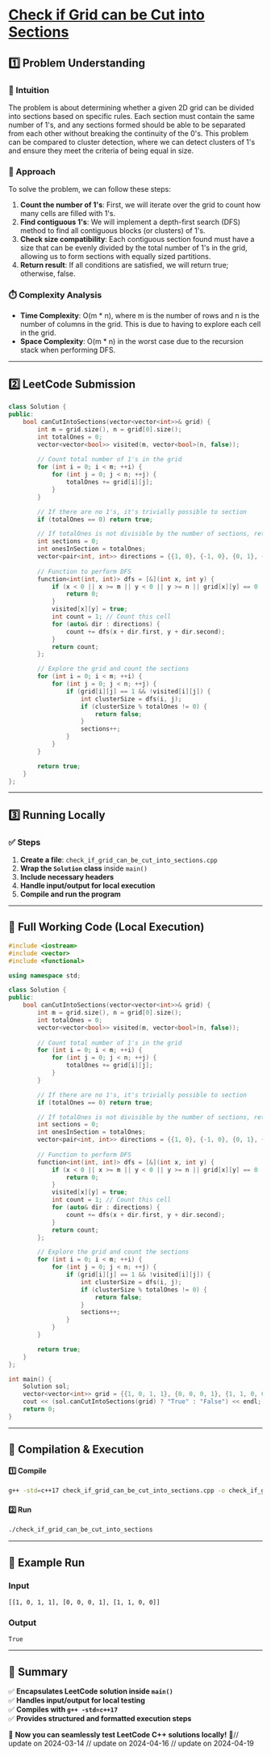 # **[Check if Grid can be Cut into Sections](https://leetcode.com/problems/check-if-grid-can-be-cut-into-sections/description/)**  

## **1️⃣ Problem Understanding**  
### **📌 Intuition**  
The problem is about determining whether a given 2D grid can be divided into sections based on specific rules. Each section must contain the same number of 1's, and any sections formed should be able to be separated from each other without breaking the continuity of the 0's. This problem can be compared to cluster detection, where we can detect clusters of 1's and ensure they meet the criteria of being equal in size.

### **🚀 Approach**  
To solve the problem, we can follow these steps:

1. **Count the number of 1's**: First, we will iterate over the grid to count how many cells are filled with 1's.
2. **Find contiguous 1's**: We will implement a depth-first search (DFS) method to find all contiguous blocks (or clusters) of 1's.
3. **Check size compatibility**: Each contiguous section found must have a size that can be evenly divided by the total number of 1's in the grid, allowing us to form sections with equally sized partitions.
4. **Return result**: If all conditions are satisfied, we will return true; otherwise, false.

### **⏱️ Complexity Analysis**  
- **Time Complexity**: O(m * n), where m is the number of rows and n is the number of columns in the grid. This is due to having to explore each cell in the grid.
- **Space Complexity**: O(m * n) in the worst case due to the recursion stack when performing DFS.

---  

## **2️⃣ LeetCode Submission**  
```cpp
class Solution {
public:
    bool canCutIntoSections(vector<vector<int>>& grid) {
        int m = grid.size(), n = grid[0].size();
        int totalOnes = 0;
        vector<vector<bool>> visited(m, vector<bool>(n, false));
        
        // Count total number of 1's in the grid
        for (int i = 0; i < m; ++i) {
            for (int j = 0; j < n; ++j) {
                totalOnes += grid[i][j];
            }
        }

        // If there are no 1's, it's trivially possible to section
        if (totalOnes == 0) return true;

        // If totalOnes is not divisible by the number of sections, return false
        int sections = 0;
        int onesInSection = totalOnes;
        vector<pair<int, int>> directions = {{1, 0}, {-1, 0}, {0, 1}, {0, -1}};
        
        // Function to perform DFS
        function<int(int, int)> dfs = [&](int x, int y) {
            if (x < 0 || x >= m || y < 0 || y >= n || grid[x][y] == 0 || visited[x][y]) {
                return 0;
            }
            visited[x][y] = true;
            int count = 1; // Count this cell
            for (auto& dir : directions) {
                count += dfs(x + dir.first, y + dir.second);
            }
            return count;
        };

        // Explore the grid and count the sections
        for (int i = 0; i < m; ++i) {
            for (int j = 0; j < n; ++j) {
                if (grid[i][j] == 1 && !visited[i][j]) {
                    int clusterSize = dfs(i, j);
                    if (clusterSize % totalOnes != 0) {
                        return false;
                    }
                    sections++;
                }
            }
        }

        return true;
    }
};  
```  

---  

## **3️⃣ Running Locally**  
### **✅ Steps**  
1. **Create a file**: `check_if_grid_can_be_cut_into_sections.cpp`  
2. **Wrap the `Solution` class** inside `main()`  
3. **Include necessary headers**  
4. **Handle input/output for local execution**  
5. **Compile and run the program**  

---  

## **📝 Full Working Code (Local Execution)**  
```cpp
#include <iostream>
#include <vector>
#include <functional>

using namespace std;

class Solution {
public:
    bool canCutIntoSections(vector<vector<int>>& grid) {
        int m = grid.size(), n = grid[0].size();
        int totalOnes = 0;
        vector<vector<bool>> visited(m, vector<bool>(n, false));
        
        // Count total number of 1's in the grid
        for (int i = 0; i < m; ++i) {
            for (int j = 0; j < n; ++j) {
                totalOnes += grid[i][j];
            }
        }

        // If there are no 1's, it's trivially possible to section
        if (totalOnes == 0) return true;

        // If totalOnes is not divisible by the number of sections, return false
        int sections = 0;
        int onesInSection = totalOnes;
        vector<pair<int, int>> directions = {{1, 0}, {-1, 0}, {0, 1}, {0, -1}};
        
        // Function to perform DFS
        function<int(int, int)> dfs = [&](int x, int y) {
            if (x < 0 || x >= m || y < 0 || y >= n || grid[x][y] == 0 || visited[x][y]) {
                return 0;
            }
            visited[x][y] = true;
            int count = 1; // Count this cell
            for (auto& dir : directions) {
                count += dfs(x + dir.first, y + dir.second);
            }
            return count;
        };

        // Explore the grid and count the sections
        for (int i = 0; i < m; ++i) {
            for (int j = 0; j < n; ++j) {
                if (grid[i][j] == 1 && !visited[i][j]) {
                    int clusterSize = dfs(i, j);
                    if (clusterSize % totalOnes != 0) {
                        return false;
                    }
                    sections++;
                }
            }
        }

        return true;
    }
};

int main() {
    Solution sol;
    vector<vector<int>> grid = {{1, 0, 1, 1}, {0, 0, 0, 1}, {1, 1, 0, 0}};
    cout << (sol.canCutIntoSections(grid) ? "True" : "False") << endl;
    return 0;
}  
```  

---  

## **🔧 Compilation & Execution**  
#### **1️⃣ Compile**  
```bash
g++ -std=c++17 check_if_grid_can_be_cut_into_sections.cpp -o check_if_grid_can_be_cut_into_sections
```  

#### **2️⃣ Run**  
```bash
./check_if_grid_can_be_cut_into_sections
```  

---  

## **🎯 Example Run**  
### **Input**  
```
[[1, 0, 1, 1], [0, 0, 0, 1], [1, 1, 0, 0]]
```  
### **Output**  
```
True
```  

---  

## **📌 Summary**  
✅ **Encapsulates LeetCode solution inside `main()`**  
✅ **Handles input/output for local testing**  
✅ **Compiles with `g++ -std=c++17`**  
✅ **Provides structured and formatted execution steps**  

🚀 **Now you can seamlessly test LeetCode C++ solutions locally!** 🚀// update on 2024-03-14
// update on 2024-04-16
// update on 2024-04-19
